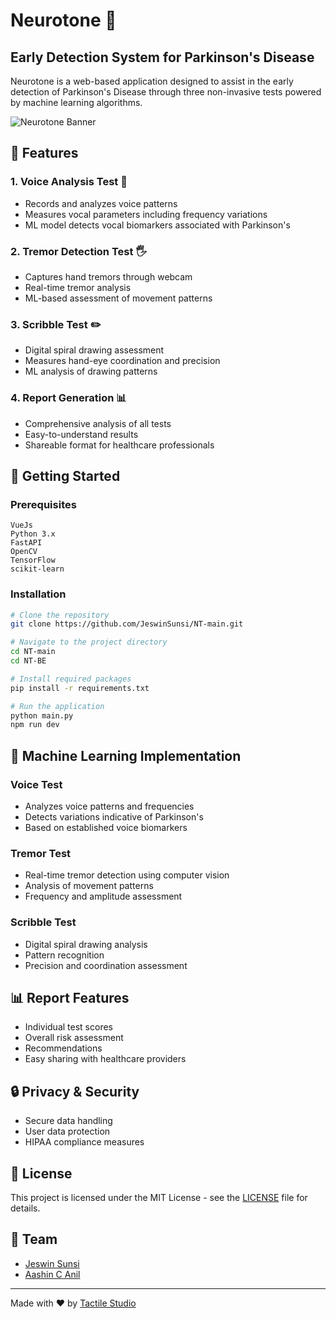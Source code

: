 # Neurotone 🧠
## Early Detection System for Parkinson's Disease

Neurotone is a web-based application designed to assist in the early detection of Parkinson's Disease through three non-invasive tests powered by machine learning algorithms.

![Neurotone Banner](https://imgur.com/a/5LzOeWn)

## 🎯 Features

### 1. Voice Analysis Test 🎤
- Records and analyzes voice patterns
- Measures vocal parameters including frequency variations
- ML model detects vocal biomarkers associated with Parkinson's

### 2. Tremor Detection Test 🖐
- Captures hand tremors through webcam
- Real-time tremor analysis
- ML-based assessment of movement patterns

### 3. Scribble Test ✏️
- Digital spiral drawing assessment
- Measures hand-eye coordination and precision
- ML analysis of drawing patterns

### 4. Report Generation 📊
- Comprehensive analysis of all tests
- Easy-to-understand results
- Shareable format for healthcare professionals

## 🚀 Getting Started

### Prerequisites
```
VueJs
Python 3.x
FastAPI
OpenCV
TensorFlow
scikit-learn
```

### Installation
```bash
# Clone the repository
git clone https://github.com/JeswinSunsi/NT-main.git

# Navigate to the project directory
cd NT-main
cd NT-BE

# Install required packages
pip install -r requirements.txt

# Run the application
python main.py
npm run dev
```

## 🤖 Machine Learning Implementation

### Voice Test
- Analyzes voice patterns and frequencies
- Detects variations indicative of Parkinson's
- Based on established voice biomarkers

### Tremor Test
- Real-time tremor detection using computer vision
- Analysis of movement patterns
- Frequency and amplitude assessment

### Scribble Test
- Digital spiral drawing analysis
- Pattern recognition
- Precision and coordination assessment

## 📊 Report Features

- Individual test scores
- Overall risk assessment
- Recommendations
- Easy sharing with healthcare providers

## 🔒 Privacy & Security

- Secure data handling
- User data protection
- HIPAA compliance measures


## 📝 License

This project is licensed under the MIT License - see the [LICENSE](LICENSE) file for details.

## 👥 Team

- [Jeswin Sunsi](https://github.com/JeswinSunsi)
- [Aashin C Anil](https://github.com/Aashin20)

---
Made with ❤️ by [Tactile Studio](https://github.com/Tactile-Studio)

